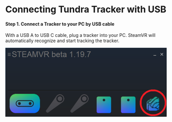 # Connecting Tundra Tracker with USB

#### Step 1. Connect a Tracker to your PC by USB cable 

With a USB A to USB C cable, plug a tracker into your PC. SteamVR will automatically recognize and start tracking the tracker.

![img](images/connecting_by_usb.assets/2DKbdJpe32MPGzqoFH82br9gF7KP8JtzWWttvsHs0GEPxnz81F3hdSxMqU4ehVFKsJ5v_uDCdOmCqFuOgTSV9KhiQ5YFhPhZC2K7A5070pJA3JvB9RkI35ACGUQf72rMW_XBApuc=s0.png)

